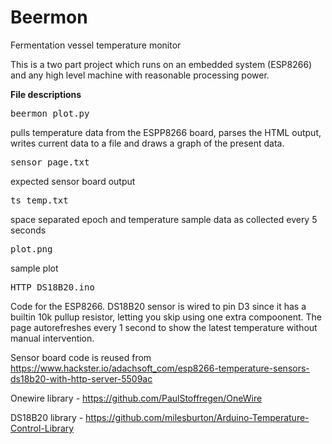 # Beermon
Fermentation vessel temperature monitor

This is a two part project which runs on an embedded system (ESP8266) and any high level machine with reasonable processing power.

**File descriptions**

<pre>beermon_plot.py</pre> pulls temperature data from the ESPP8266 board, parses the HTML output, writes current data to a file and draws a graph of the present data.

<pre>sensor_page.txt</pre> expected sensor board output 

<pre>ts_temp.txt</pre> space separated epoch and temperature sample data as collected every 5 seconds

<pre>plot.png</pre> sample plot

<pre>HTTP_DS18B20.ino</pre> Code for the ESP8266. DS18B20 sensor is wired to pin D3 since it has a builtin 10k pullup resistor, letting you skip using one extra compoonent. The page autorefreshes every 1 second to show the latest temperature without manual intervention.

Sensor board code is reused from https://www.hackster.io/adachsoft_com/esp8266-temperature-sensors-ds18b20-with-http-server-5509ac

Onewire library - https://github.com/PaulStoffregen/OneWire

DS18B20 library - https://github.com/milesburton/Arduino-Temperature-Control-Library
